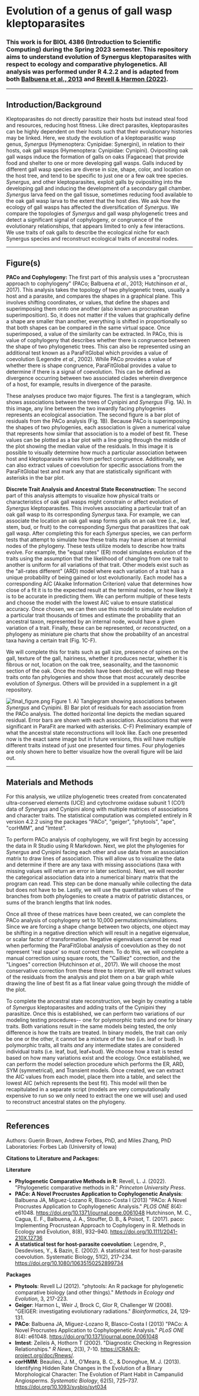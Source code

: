 # Evolution of a genus of gall wasp kleptoparasites 
### This work is for BIOL 4386 (Introduction to Scientific Computing) during the Spring 2023 semester. This repository aims to understand evolution of Synergus kleptoparasites with respect to ecology and comparative phylogenetics. All analysis was performed under R 4.2.2 and is adapted from both [Balbuena et al., 2013](https://journals.plos.org/plosone/article?id=10.1371/journal.pone.0061048) and [Revell & Harmon (2022)](https://press.princeton.edu/books/paperback/9780691219035/phylogenetic-comparative-methods-in-r). 
***

## Introduction/Background
Kleptoparasites do not directly parasitize their hosts but instead steal food and resources, reducing host fitness. Like direct parasites, kleptoparasites can be highly dependent on their hosts such that their evolutionary histories may be linked. Here, we study the evolution of a kleptoparasitic wasp genus, *Synergus* (Hymenoptera: Cynipidae: Synergini), in relation to their hosts, oak gall wasps (Hymenoptera: Cynipidae: Cynipini). Ovipositing oak gall wasps induce the formation of galls on oaks (Fagaceae) that provide food and shelter to one or more developing gall wasps. Galls induced by different gall wasp species are diverse in size, shape, color, and location on the host tree, and tend to be specific to just one or a few oak tree species. *Synergus*, and other kleptoparasites, exploit galls by ovipositing into the developing gall and inducing the development of a secondary gall chamber. *Synergus* larva feed on the gall tissue, sometimes reducing food available to the oak gall wasp larva to the extent that the host dies. We ask how the ecology of gall wasps has affected the diversification of *Synergus*. We compare the topologies of *Synergus* and gall wasp phylogenetic trees and detect a significant signal of cophylogeny, or congruence of the evolutionary relationships, that appears limited to only a few interactions. We use traits of oak galls to describe the ecological niche for each Synergus species and reconstruct ecological traits of ancestral nodes. 
***
## Figure(s)
**PACo and Cophylogeny:**
The first part of this analysis uses a "procrustean approach to cophylogeny" (PACo; Balbuena *et al.*, 2013; Hutchinson *et al.*, 2017). This analysis takes the topology of two phylogenetic trees, usually a host and a parasite, and compares the shapes in a graphical plane. This involves shifting coordinates, or values, that define the shapes and superimposing them onto one another (also known as procrustean superimposition). So, it does not matter if the values that graphically define a shape are smaller than another, everything is shifted in proportionally so that both shapes can be compared in the same virtual space. Once superimposed, a value of the similarity can be extracted. In PACo, this is value of cophylogeny that describes whether there is congruence between the shape of two phylogenetic trees. This can also be represented using an additional test known as a ParaFitGlobal which provides a value of coevolution (Legendre *et al.*, 2002). While PACo provides a value of whether there is shape congruence, ParaFitGlobal provides a value to determine if there is a signal of coevolution. This can be defined as divergence occurring between two associated clades wherein divergence of a host, for example, results in divergence of the parasite. 

These analyses produce two major figures. The first is a tanglegram, which shows associations between the trees of Cynipini and *Synergus* (Fig. 1A). In this image, any line between the two inwardly facing phylogenies represents an ecological association. The second figure is a bar plot of residuals from the PACo analysis (Fig. 1B). Because PACo is superimposing the shapes of two phylogenies, each association is given a numerical value that represents how similar that association is to a model of best fit. These values can be plotted as a bar plot with a line going through the middle of the plot showing the median value of the residuals. In this image it is possible to visually determine how much a particular association between host and kleptoparasite varies from perfect congruence. Additionally, we can also extract values of coevolution for specific associations from the ParaFitGlobal test and mark any that are statistically significant with asterisks in the bar plot. 

**Discrete Trait Analysis and Ancestral State Reconstruction:** 
The second part of this analysis attempts to visualize how physical traits or characteristics of oak gall wasps might constrain or affect evolution of *Synergus* kleptoparasites. This involves associating a particular trait of an oak gall wasp to its corresponding *Synergus* taxa. For example, we can associate the location an oak gall wasp forms galls on an oak tree (i.e., leaf, stem, bud, or fruit) to the corresponding *Synergus* that parasitizes that oak gall wasp. After completing this for each *Synergus* species, we can perform tests that attempt to simulate how these traits may have arisen at terminal nodes of the phylogeny. These tests utilize models to describe how traits evolve. For example, the "equal rates" (ER) model simulates evolution of the traits using the assumption that the likelihood of changing from one trait to another is uniform for all variations of that trait. Other models exist such as the "all-rates different" (ARD) model where each variation of a trait has a unique probability of being gained or lost evolutionarily. Each model has a corresponding AIC (Akaike Information Criterion) value that determines how close of a fit it is to the expected result at the terminal nodes, or how likely it is to be accurate in predicting them. We can perform multiple of these tests and choose the model with the lowest AIC value to ensure statistical accuracy. Once chosen, we can then use this model to simulate evolution of a particular trait thousands of times and estimate the probability that an ancestral taxon, represented by an internal node, would have a given variation of a trait. Finally, these can be represented, or *reconstructed*, on a phylogeny as miniature pie charts that show the probability of an ancestral taxa having a certain trait (Fig. 1C-F). 

We will complete this for traits such as gall size, presence of spines on the gall, texture of the gall, hairiness, whether it produces nectar, whether it is fibrous or not, location on the oak tree, seasonality, and the taxonomic section of the oak. Once the models have been decided, we will map these traits onto fan phylogenies and show those that most accurately describe evolution of *Synergus*. Others will be provided in a supplement in a git repository. 

![final_figure.png](https://github.com/Intro-Sci-Comp-UIowa/biol-4386-course-project-guerbrown/blob/main/_resources/final_figure.png)
Figure 1. A) Tanglegram showing associations between *Synergus* and Cynipini. B) Bar plot of residuals for each association from the PACo analysis. The dotted horizontal line depicts the median squared residual. Error bars are shown with each association. Associations that were significant in ParaFit are marked with asterisks. C-F) Preliminary example of what the ancestral state reconstructions will look like. Each one presented now is the exact same image but in future versions, this will have multiple different traits instead of just one presented four times. Four phylogenies are only shown here to better visualize how the overall figure will be laid out. 

*** 

## Materials and Methods
For this analysis, we utilize phylogenetic trees created from concatenated ultra-conserved elements (UCE) and cytochrome oxidase subunit 1 (CO1) data of *Synergus* and Cynipini along with multiple matrices of associations and character traits. The statistical computation was completed entirely in R version 4.2.2 using the packages "PACo", "geiger", "phytools", "ape", "corHMM", and "lmtest".

To perform PACo analysis of cophylogeny, we will first begin by accessing the data in R Studio using R Markdown. Next, we plot the phylogenies for *Synergus* and Cynipini facing each other and use data from an association matrix to draw lines of association. This will allow us to visualize the data and determine if there are any taxa with missing associations (taxa with missing values will return an error in later sections). Next, we will reorder the categorical association data into a numerical binary matrix that the program can read. This step can be done manually while collecting the data but does not have to be. Lastly, we will use the quantitative values of the branches from both phylogenies to create a matrix of patristic distances, or sums of the branch lengths that link nodes.

Once all three of these matrices have been created, we can complete the PACo analysis of cophylogeny set to 10,000 permutations/simulations. Since we are forcing a shape change between two objects, one object may be shifting in a negative direction which will result in a negative eigenvalue, or scalar factor of transformation. Negative eigenvalues cannot be read when performing the ParaFitGlobal analysis of coevolution as they do not represent 'real space' so must correct them. To do this, we will complete a manual correction using square roots, the "Cailliez" correction, and the "Lingoes" correction (Hutchinson *et al.*, 2017). We will choose the most conservative correction from these three to interpret. We will extract values of the residuals from the analysis and plot them on a bar graph while drawing the line of best fit as a flat linear value going through the middle of the plot. 

To complete the ancestral state reconstruction, we begin by creating a table of *Synergus* kleptoparasites and adding traits of the Cynipini they parasitize. Once this is established, we can perform two variations of our modeling testing procedures-- one for polymorphic traits and one for binary traits. Both variations result in the same models being tested, the only difference is how the traits are treated. In binary models, the trait can only be one or the other, it cannot be a mixture of the two (i.e. leaf or bud). In polymorphic traits, all traits *and* any intermediate states are considered individual traits (i.e. leaf, bud, leaf+bud). We choose how a trait is tested based on how many variations exist and the ecology. Once established, we can perform the model selection procedure which performs the ER, ARD, SYM (symmetrical), and Transient models. Once created, we can extract the AIC values from each model, place them into a table, and select the lowest AIC (which represents the best fit). This model will then be recapitulated in a separate script (models are very computationally expensive to run so we only need to extract the one we will use) and used to reconstruct ancestral states on the phylogeny.
***
## References
Authors: Guerin Brown, Andrew Forbes, PhD, and Miles Zhang, PhD    
Laboratories: Forbes Lab (University of Iowa) 

**Citations to Literature and Packages:** 

**Literature**
 
* **Phylogenetic Comparative Methods in R**: Revell, L. J. (2022). "Phylogenetic comparative methods in R." *Princeton University Press*. 
* **PACo: A Novel Procrustes Application to Cophylogenetic Analysis**: Balbuena JA, Míguez-Lozano R, Blasco-Costa I (2013) "PACo: A Novel Procrustes Application to Cophylogenetic Analysis." *PLOS ONE* 8(4): e61048. https://doi.org/10.1371/journal.pone.0061048
Hutchinson, M. C., Cagua, E. F., Balbuena, J. A., Stouffer, D. B., & Poisot, T. (2017). paco: Implementing Procrustean Approach to Cophylogeny in R. Methods in Ecology and Evolution, 8(8), 932–940. https://doi.org/10.1111/2041-210X.12736
* **A statistical test for host-parasite coevolution**: Legendre, P., Desdevises, Y., & Bazin, E. (2002). A statistical test for host-parasite coevolution. Systematic Biology, 51(2), 217–234. https://doi.org/10.1080/10635150252899734

**Packages** 

* **Phytools**: Revell LJ (2012). "phytools: An R package for phylogenetic
  comparative biology (and other things)." *Methods in Ecology and Evolution*, 3, 217-223.
* **Geiger**: Harmon L, Weir J, Brock C, Glor R, Challenger W (2008). "GEIGER: investigating evolutionary radiations." *Bioinformatics*, 24, 129-131.
* **PACo**: Balbuena JA, Míguez-Lozano R, Blasco-Costa I (2013) "PACo: A Novel Procrustes Application to Cophylogenetic Analysis." *PLoS ONE* 8(4): e61048. https://doi.org/10.1371/journal.pone.0061048
* **lmtest**: Zeileis A, Hothorn T (2002). "Diagnostic Checking in Regression Relationships." *R News*, 2(3), 7-10. https://CRAN.R-project.org/doc/Rnews/.
* **corHMM**: Beaulieu, J. M., O’Meara, B. C., & Donoghue, M. J. (2013). Identifying Hidden Rate Changes in the Evolution of a Binary Morphological Character: The Evolution of Plant Habit in Campanulid Angiosperms. *Systematic Biology*, 62(5), 725–737. https://doi.org/10.1093/sysbio/syt034

